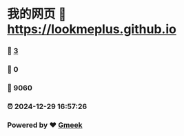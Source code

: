 # 我的网页 :link: https://lookmeplus.github.io 
### :page_facing_up: [3](https://lookmeplus.github.io/tag.html) 
### :speech_balloon: 0 
### :hibiscus: 9060 
### :alarm_clock: 2024-12-29 16:57:26 
### Powered by :heart: [Gmeek](https://github.com/Meekdai/Gmeek)
